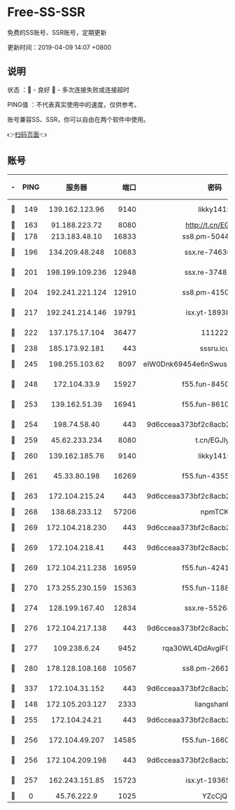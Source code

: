# Free-SS-SSR

免费的SS账号、SSR账号，定期更新

更新时间：2019-04-09 14:07 +0800

## 说明

状态     ：🙂 - 良好 🙁 - 多次连接失败或连接超时

PING值   ：不代表真实使用中的速度，仅供参考。

账号兼容SS、SSR，你可以自由在两个软件中使用。

👉[扫码页面](https://liesauer.github.io/Free-SS-SSR/)👈

## 账号

|-|PING|服务器|端口|密码|加密方式|区域|
|:----:|:----:|:-----:|-----:|:----:|:----:|:----:|
|🙂|149|139.162.123.96|9140|likky1415|aes-256-cfb|JP|
|🙂|163|91.188.223.72|8080|http://t.cn/EGJIyrl|rc4-md5|RU|
|🙂|178|213.183.48.10|16833|ss8.pm-50440379|rc4-md5|RU|
|🙂|196|134.209.48.248|10683|ssx.re-74630147|aes-256-cfb|US|
|🙂|201|198.199.109.236|12948|ssx.re-37481248|aes-256-cfb|US|
|🙂|204|192.241.221.124|12910|ss8.pm-41500816|aes-256-cfb|US|
|🙂|217|192.241.214.146|19791|isx.yt-18938816|aes-256-cfb|US|
|🙂|222|137.175.17.104|36477|111222|aes-256-cfb|US|
|🙂|238|185.173.92.181|443|sssru.icu|rc4-md5|RU|
|🙂|245|198.255.103.62|8097|eIW0Dnk69454e6nSwuspv9DmS201tQ0D|aes-256-cfb|US|
|🙂|248|172.104.33.9|15927|f55.fun-84501101|aes-256-cfb|SG|
|🙂|253|139.162.51.39|16941|f55.fun-86104902|aes-256-cfb|SG|
|🙂|254|198.74.58.40|443|9d6cceaa373bf2c8acb22e60b6a58be6|aes-256-cfb|US|
|🙂|259|45.62.233.234|8080|t.cn/EGJIyrl|rc4-md5|CA|
|🙂|260|139.162.185.76|9140|likky1415|aes-256-cfb|DE|
|🙂|261|45.33.80.198|16269|f55.fun-43553752|aes-256-cfb|US|
|🙂|263|172.104.215.24|443|9d6cceaa373bf2c8acb22e60b6a58be6|aes-256-cfb|US|
|🙂|268|138.68.233.12|57206|npmTCK|rc4-md5|US|
|🙂|269|172.104.218.230|443|9d6cceaa373bf2c8acb22e60b6a58be6|aes-256-cfb|US|
|🙂|269|172.104.218.41|443|9d6cceaa373bf2c8acb22e60b6a58be6|aes-256-cfb|US|
|🙂|269|172.104.211.238|16959|f55.fun-42415786|aes-256-cfb|US|
|🙂|270|173.255.230.159|15363|f55.fun-11880887|aes-256-cfb|US|
|🙂|274|128.199.167.40|12834|ssx.re-55268727|aes-256-cfb|SG|
|🙂|276|172.104.217.138|443|9d6cceaa373bf2c8acb22e60b6a58be6|aes-256-cfb|US|
|🙂|277|109.238.6.24|9452|rqa30WL4DdAvgIFG6Fs3znzTa|aes-256-cfb|FR|
|🙂|280|178.128.108.168|10567|ss8.pm-26616836|aes-256-cfb|SG|
|🙂|337|172.104.31.152|443|9d6cceaa373bf2c8acb22e60b6a58be6|aes-256-cfb|US|
|🙂|148|172.105.203.127|2333|liangshanbo|chacha20|JP|
|🙂|255|172.104.24.21|443|9d6cceaa373bf2c8acb22e60b6a58be6|aes-256-cfb|US|
|🙂|256|172.104.49.207|14585|f55.fun-16609234|aes-256-cfb|SG|
|🙂|256|172.104.209.198|443|9d6cceaa373bf2c8acb22e60b6a58be6|aes-256-cfb|US|
|🙂|257|162.243.151.85|15723|isx.yt-19365641|aes-256-cfb|US|
|🙁|0|45.76.222.9|1025|YZcCjQ|rc4-md5|JP|
